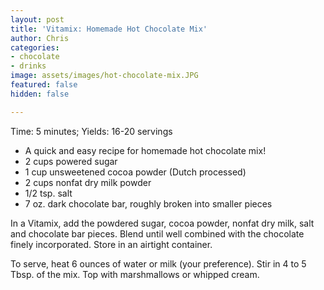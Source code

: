 ```yaml
---
layout: post
title: 'Vitamix: Homemade Hot Chocolate Mix'
author: Chris
categories:
- chocolate
- drinks
image: assets/images/hot-chocolate-mix.JPG
featured: false
hidden: false

---
```

Time: 5 minutes; Yields: 16-20 servings

* A quick and easy recipe for homemade hot chocolate mix!
* 2 cups powered sugar
* 1 cup unsweetened cocoa powder (Dutch processed)
* 2 cups nonfat dry milk powder
* 1/2 tsp. salt
* 7 oz. dark chocolate bar, roughly broken into smaller pieces

In a Vitamix, add the powdered sugar, cocoa powder, nonfat dry milk, salt and chocolate bar pieces. Blend until well combined with the chocolate finely incorporated. Store in an airtight container. 

To serve, heat 6 ounces of water or milk (your preference). Stir in 4 to 5 Tbsp. of the mix. Top with marshmallows or whipped cream. 